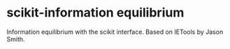 # scikit-information equilibrium

Information equilibrium with the scikit interface. Based on IETools by Jason Smith.